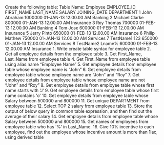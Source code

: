 Create the following table: Table Name: Employee EMPLOYEE_ID FIRST_NAME LAST_NAME SALARY JOINING_DATE DEPARTMENT 1 John Abraham 1000000 01-JAN-13 12.00.00 AM Banking 2 Michael Clarke 800000 01-JAN-13 12.00.00 AM Insurance 3 Roy Thomas 700000 01-FEB-13 12.00.00 AM Banking 4 Tom Jose 600000 01-FEB-13 12.00.00 AM Insurance 5 Jerry Pinto 650000 01-FEB-13 12.00.00 AM Insurance 6 Philip Mathew 750000 01-JAN-13 12.00.00 AM Services 7 TestName1 123 650000 01-JAN-13 12.00.00 AM Services 8 TestName2 Lname% 600000 01-FEB-13 12.00.00 AM Insurance 1. Write create table syntax for employee table 2. Get all employee details from the employee table 3. Get First_Name, Last_Name from employee table 4. Get First_Name from employee table using alias name “Employee Name” 5. Get employee details from employee table whose employee name is “John” 6. Get employee details from employee table whose employee name are “John” and “Roy” 7. Get employee details from employee table whose employee name are not “John” and “Roy” 8. Get employee details from employee table whose first name starts with 'J' 9. Get employee details from employee table whose first name contains 'o' 10. Get employee details from employee table whose Salary between 500000 and 800000 11. Get unique DEPARTMENT from employee table 12. Select TOP 2 salary from employee table 13. Store the output of below query in common table expression, and then find out the average of their salary 14. Get employee details from employee table whose Salary between 500000 and 800000 15. Get names of employees from employee table who has '%' in Last_Name. 16. Give 10% incentive to each employee, find out the employee whose incentive amount is more than 1lac, using derived table
